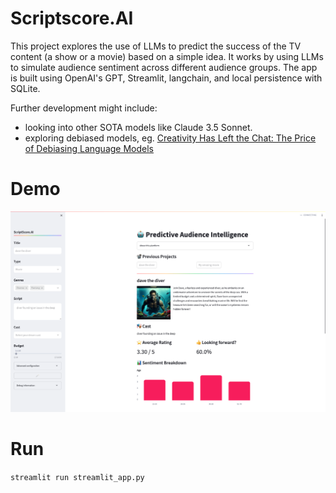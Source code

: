 # Scriptscore.AI
This project explores the use of LLMs to predict the success of the TV content (a show or a movie) based on a simple idea. It works by using LLMs to simulate audience sentiment across different audience groups.
The app is built using OpenAI's GPT, Streamlit, langchain, and local persistence with SQLite. 

Further development might include:
* looking into other SOTA models like Claude 3.5 Sonnet.
* exploring debiased models, eg. [Creativity Has Left the Chat: The Price of Debiasing Language Models](https://arxiv.org/abs/2406.05587)

# Demo
![Scriptscore.ai Demo Image](./demo_image.png)

# Run
`streamlit run streamlit_app.py`